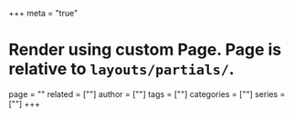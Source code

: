 +++
meta = "true"
# Render using custom Page. Page is relative to `layouts/partials/`.
page = ""
related = [""]
author = [""]
tags = [""]
categories = [""]
series = [""]
+++


